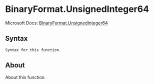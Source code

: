 ---
---

# BinaryFormat.UnsignedInteger64

Microsoft Docs: [BinaryFormat.UnsignedInteger64](https://docs.microsoft.com/en-us/powerquery-m/binaryformat-unsignedinteger64)

## Syntax

```powerquery-m
Syntax for this function.
```

## About

About this function.

